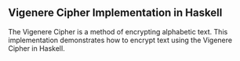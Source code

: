 ## Vigenere Cipher Implementation in Haskell

The Vigenere Cipher is a method of encrypting alphabetic text. This implementation demonstrates how to encrypt text using the Vigenere Cipher in Haskell.

